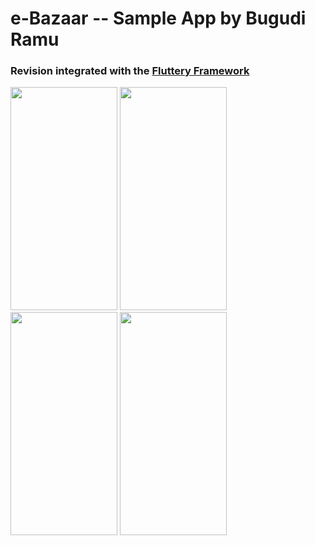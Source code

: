 # e-Bazaar -- Sample App by Bugudi Ramu

### Revision integrated with the [Fluttery Framework](https://pub.dev/packages/fluttery_framework)

<img src="https://github.com/Andrious/bazaar/assets/32497443/3d562847-2c4b-4e04-818c-f7061e829e27" width="171" height="357">
<img src="https://github.com/Andrious/bazaar/assets/32497443/fe22841c-8c4a-446e-878c-5fb0f73d92f9" width="171" height="357">
<img src="https://github.com/Andrious/bazaar/assets/32497443/5b1ac1ad-4b8b-4354-8aef-3fc3910ed06a" width="171" height="357">
<img src="https://github.com/Andrious/bazaar/assets/32497443/746e4d16-0f4e-400f-bd17-1f46866442dd" width="171" height="357">
